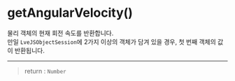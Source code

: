 # getAngularVelocity()

물리 객체의 현재 회전 속도를 반환합니다.  
만일 `LveJSObjectSession`에 2가지 이상의 객체가 담겨 있을 경우, 첫 번째 객체의 값이 반환됩니다.

---

> return : `Number`
